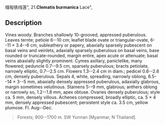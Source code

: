 缅甸铁线莲",
21.**Clematis burmanica** Lace",

## Description
Vines woody. Branches shallowly 10-grooved, appressed puberulous. Leaves ternte; petiole 6--10 cm; leaflet blade ovate or triangular-ovate, 6--11 × 3.4--6 cm, subleathery or papery, abaxially sparsely pubescent on basal veins and veinlets, adaxially sparsely puberulous on basal veins, base rounded or truncate-rounded, margin entire, apex acute or attenuate; basal veins abaxially slightly prominent. Cymes axillary, paniclelike, many flowered; peduncle 0.7--9.5 cm, sparsely puberulous; bracts petiolate, narrowly elliptic, 0.7--2.5 cm. Flowers 1.3--2.4 cm in diam.; pedicel 0.6--2.6 cm, densely puberulous. Sepals 4, white, spreading, narrowly oblong, 6.5--14 × 3--5 mm, abaxially densely appressed puberulous, adaxially glabrous, margin sometimes velutinous. Stamens 5--9 mm, glabrous; anthers oblong or narrowly so, 1.2--1.8 mm, apex obtuse. Ovaries densely puberulous; style ca. 5 mm, densely villous. Achenes compressed, broadly elliptic, ca. 5 × 4 mm, densely appressed pubescent; persistent style ca. 3.5 cm, yellow plumose. Fl. Aug--Dec.

> Forests; 900--1700 m. SW Yunnan [Myanmar, N Thailand].
